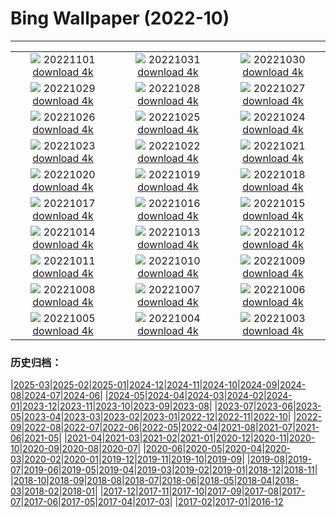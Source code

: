 # Bing Wallpaper (2022-10)
**************
| | | |
|:-:|:-:|:-:|
| ![](https://www.bing.com/th?id=OHR.Calacas_FR-FR4752711220_1920x1080.jpg) 20221101 [download 4k](https://www.bing.com/th?id=OHR.Calacas_FR-FR4752711220_UHD.jpg) | ![](https://www.bing.com/th?id=OHR.WychwoodForest_FR-FR2398175122_1920x1080.jpg) 20221031 [download 4k](https://www.bing.com/th?id=OHR.WychwoodForest_FR-FR2398175122_UHD.jpg) | ![](https://www.bing.com/th?id=OHR.SealRiver_FR-FR1987672591_1920x1080.jpg) 20221030 [download 4k](https://www.bing.com/th?id=OHR.SealRiver_FR-FR1987672591_UHD.jpg) |
| ![](https://www.bing.com/th?id=OHR.SeaAngel_FR-FR5791750033_1920x1080.jpg) 20221029 [download 4k](https://www.bing.com/th?id=OHR.SeaAngel_FR-FR5791750033_UHD.jpg) | ![](https://www.bing.com/th?id=OHR.ChocolateFair_FR-FR1725780390_1920x1080.jpg) 20221028 [download 4k](https://www.bing.com/th?id=OHR.ChocolateFair_FR-FR1725780390_UHD.jpg) | ![](https://www.bing.com/th?id=OHR.BridgeofSighs_FR-FR1544703204_1920x1080.jpg) 20221027 [download 4k](https://www.bing.com/th?id=OHR.BridgeofSighs_FR-FR1544703204_UHD.jpg) |
| ![](https://www.bing.com/th?id=OHR.BrockenSpecter_FR-FR1408040117_1920x1080.jpg) 20221026 [download 4k](https://www.bing.com/th?id=OHR.BrockenSpecter_FR-FR1408040117_UHD.jpg) | ![](https://www.bing.com/th?id=OHR.OrcusMouth_FR-FR1196570003_1920x1080.jpg) 20221025 [download 4k](https://www.bing.com/th?id=OHR.OrcusMouth_FR-FR1196570003_UHD.jpg) | ![](https://www.bing.com/th?id=OHR.GuwahatiDiwali_FR-FR0155331503_1920x1080.jpg) 20221024 [download 4k](https://www.bing.com/th?id=OHR.GuwahatiDiwali_FR-FR0155331503_UHD.jpg) |
| ![](https://www.bing.com/th?id=OHR.Knobbelzwaan_FR-FR0893259980_1920x1080.jpg) 20221023 [download 4k](https://www.bing.com/th?id=OHR.Knobbelzwaan_FR-FR0893259980_UHD.jpg) | ![](https://www.bing.com/th?id=OHR.KarstMountains_FR-FR0753680541_1920x1080.jpg) 20221022 [download 4k](https://www.bing.com/th?id=OHR.KarstMountains_FR-FR0753680541_UHD.jpg) | ![](https://www.bing.com/th?id=OHR.LacSinclair_FR-FR0616776159_1920x1080.jpg) 20221021 [download 4k](https://www.bing.com/th?id=OHR.LacSinclair_FR-FR0616776159_UHD.jpg) |
| ![](https://www.bing.com/th?id=OHR.SlothDay_FR-FR8549168317_1920x1080.jpg) 20221020 [download 4k](https://www.bing.com/th?id=OHR.SlothDay_FR-FR8549168317_UHD.jpg) | ![](https://www.bing.com/th?id=OHR.WartburgCastle_FR-FR8419207740_1920x1080.jpg) 20221019 [download 4k](https://www.bing.com/th?id=OHR.WartburgCastle_FR-FR8419207740_UHD.jpg) | ![](https://www.bing.com/th?id=OHR.GB25Anni_FR-FR8300457123_1920x1080.jpg) 20221018 [download 4k](https://www.bing.com/th?id=OHR.GB25Anni_FR-FR8300457123_UHD.jpg) |
| ![](https://www.bing.com/th?id=OHR.SwedenOwl_FR-FR8158494259_1920x1080.jpg) 20221017 [download 4k](https://www.bing.com/th?id=OHR.SwedenOwl_FR-FR8158494259_UHD.jpg) | ![](https://www.bing.com/th?id=OHR.PrinceChristianSound_FR-FR8012906395_1920x1080.jpg) 20221016 [download 4k](https://www.bing.com/th?id=OHR.PrinceChristianSound_FR-FR8012906395_UHD.jpg) | ![](https://www.bing.com/th?id=OHR.NaqsheRustam_FR-FR7870768659_1920x1080.jpg) 20221015 [download 4k](https://www.bing.com/th?id=OHR.NaqsheRustam_FR-FR7870768659_UHD.jpg) |
| ![](https://www.bing.com/th?id=OHR.RioArazas_FR-FR7737403715_1920x1080.jpg) 20221014 [download 4k](https://www.bing.com/th?id=OHR.RioArazas_FR-FR7737403715_UHD.jpg) | ![](https://www.bing.com/th?id=OHR.AlaskaMoose_FR-FR7605612765_1920x1080.jpg) 20221013 [download 4k](https://www.bing.com/th?id=OHR.AlaskaMoose_FR-FR7605612765_UHD.jpg) | ![](https://www.bing.com/th?id=OHR.AmmoniteGraveyard_FR-FR7475989141_1920x1080.jpg) 20221012 [download 4k](https://www.bing.com/th?id=OHR.AmmoniteGraveyard_FR-FR7475989141_UHD.jpg) |
| ![](https://www.bing.com/th?id=OHR.ArbresOcres_FR-FR0003744985_1920x1080.jpg) 20221011 [download 4k](https://www.bing.com/th?id=OHR.ArbresOcres_FR-FR0003744985_UHD.jpg) | ![](https://www.bing.com/th?id=OHR.ParisFall_FR-FR9840276975_1920x1080.jpg) 20221010 [download 4k](https://www.bing.com/th?id=OHR.ParisFall_FR-FR9840276975_UHD.jpg) | ![](https://www.bing.com/th?id=OHR.ChukchiSea_FR-FR7352200450_1920x1080.jpg) 20221009 [download 4k](https://www.bing.com/th?id=OHR.ChukchiSea_FR-FR7352200450_UHD.jpg) |
| ![](https://www.bing.com/th?id=OHR.GlassOctopus_FR-FR7225044238_1920x1080.jpg) 20221008 [download 4k](https://www.bing.com/th?id=OHR.GlassOctopus_FR-FR7225044238_UHD.jpg) | ![](https://www.bing.com/th?id=OHR.OberbaumBridge_FR-FR7094546471_1920x1080.jpg) 20221007 [download 4k](https://www.bing.com/th?id=OHR.OberbaumBridge_FR-FR7094546471_UHD.jpg) | ![](https://www.bing.com/th?id=OHR.BayofBiscay_FR-FR8268857098_1920x1080.jpg) 20221006 [download 4k](https://www.bing.com/th?id=OHR.BayofBiscay_FR-FR8268857098_UHD.jpg) |
| ![](https://www.bing.com/th?id=OHR.FlamingoTeacher_FR-FR8136863620_1920x1080.jpg) 20221005 [download 4k](https://www.bing.com/th?id=OHR.FlamingoTeacher_FR-FR8136863620_UHD.jpg) | ![](https://www.bing.com/th?id=OHR.CosmicCliffs_FR-FR8018346716_1920x1080.jpg) 20221004 [download 4k](https://www.bing.com/th?id=OHR.CosmicCliffs_FR-FR8018346716_UHD.jpg) | ![](https://www.bing.com/th?id=OHR.Porthuis_FR-FR7903021972_1920x1080.jpg) 20221003 [download 4k](https://www.bing.com/th?id=OHR.Porthuis_FR-FR7903021972_UHD.jpg) |

### 历史归档：

|[2025-03](/../2025-03/2025-03.md)|[2025-02](/../2025-02/2025-02.md)|[2025-01](/../2025-01/2025-01.md)|[2024-12](/../2024-12/2024-12.md)|[2024-11](/../2024-11/2024-11.md)|[2024-10](/../2024-10/2024-10.md)|[2024-09](/../2024-09/2024-09.md)|[2024-08](/../2024-08/2024-08.md)|[2024-07](/../2024-07/2024-07.md)|[2024-06](/../2024-06/2024-06.md)|
|[2024-05](/../2024-05/2024-05.md)|[2024-04](/../2024-04/2024-04.md)|[2024-03](/../2024-03/2024-03.md)|[2024-02](/../2024-02/2024-02.md)|[2024-01](/../2024-01/2024-01.md)|[2023-12](/../2023-12/2023-12.md)|[2023-11](/../2023-11/2023-11.md)|[2023-10](/../2023-10/2023-10.md)|[2023-09](/../2023-09/2023-09.md)|[2023-08](/../2023-08/2023-08.md)|
|[2023-07](/../2023-07/2023-07.md)|[2023-06](/../2023-06/2023-06.md)|[2023-05](/../2023-05/2023-05.md)|[2023-04](/../2023-04/2023-04.md)|[2023-03](/../2023-03/2023-03.md)|[2023-02](/../2023-02/2023-02.md)|[2023-01](/../2023-01/2023-01.md)|[2022-12](/../2022-12/2022-12.md)|[2022-11](/../2022-11/2022-11.md)|[2022-10](/2022-10.md)|
|[2022-09](/../2022-09/2022-09.md)|[2022-08](/../2022-08/2022-08.md)|[2022-07](/../2022-07/2022-07.md)|[2022-06](/../2022-06/2022-06.md)|[2022-05](/../2022-05/2022-05.md)|[2022-04](/../2022-04/2022-04.md)|[2021-08](/../2021-08/2021-08.md)|[2021-07](/../2021-07/2021-07.md)|[2021-06](/../2021-06/2021-06.md)|[2021-05](/../2021-05/2021-05.md)|
|[2021-04](/../2021-04/2021-04.md)|[2021-03](/../2021-03/2021-03.md)|[2021-02](/../2021-02/2021-02.md)|[2021-01](/../2021-01/2021-01.md)|[2020-12](/../2020-12/2020-12.md)|[2020-11](/../2020-11/2020-11.md)|[2020-10](/../2020-10/2020-10.md)|[2020-09](/../2020-09/2020-09.md)|[2020-08](/../2020-08/2020-08.md)|[2020-07](/../2020-07/2020-07.md)|
|[2020-06](/../2020-06/2020-06.md)|[2020-05](/../2020-05/2020-05.md)|[2020-04](/../2020-04/2020-04.md)|[2020-03](/../2020-03/2020-03.md)|[2020-02](/../2020-02/2020-02.md)|[2020-01](/../2020-01/2020-01.md)|[2019-12](/../2019-12/2019-12.md)|[2019-11](/../2019-11/2019-11.md)|[2019-10](/../2019-10/2019-10.md)|[2019-09](/../2019-09/2019-09.md)|
|[2019-08](/../2019-08/2019-08.md)|[2019-07](/../2019-07/2019-07.md)|[2019-06](/../2019-06/2019-06.md)|[2019-05](/../2019-05/2019-05.md)|[2019-04](/../2019-04/2019-04.md)|[2019-03](/../2019-03/2019-03.md)|[2019-02](/../2019-02/2019-02.md)|[2019-01](/../2019-01/2019-01.md)|[2018-12](/../2018-12/2018-12.md)|[2018-11](/../2018-11/2018-11.md)|
|[2018-10](/../2018-10/2018-10.md)|[2018-09](/../2018-09/2018-09.md)|[2018-08](/../2018-08/2018-08.md)|[2018-07](/../2018-07/2018-07.md)|[2018-06](/../2018-06/2018-06.md)|[2018-05](/../2018-05/2018-05.md)|[2018-04](/../2018-04/2018-04.md)|[2018-03](/../2018-03/2018-03.md)|[2018-02](/../2018-02/2018-02.md)|[2018-01](/../2018-01/2018-01.md)|
|[2017-12](/../2017-12/2017-12.md)|[2017-11](/../2017-11/2017-11.md)|[2017-10](/../2017-10/2017-10.md)|[2017-09](/../2017-09/2017-09.md)|[2017-08](/../2017-08/2017-08.md)|[2017-07](/../2017-07/2017-07.md)|[2017-06](/../2017-06/2017-06.md)|[2017-05](/../2017-05/2017-05.md)|[2017-04](/../2017-04/2017-04.md)|[2017-03](/../2017-03/2017-03.md)|
|[2017-02](/../2017-02/2017-02.md)|[2017-01](/../2017-01/2017-01.md)|[2016-12](/../2016-12/2016-12.md)